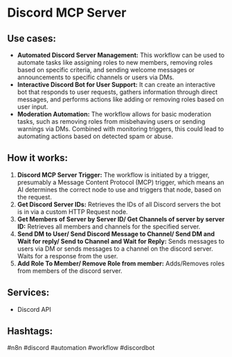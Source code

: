 # Discord MCP Server

## Use cases:

- **Automated Discord Server Management:** This workflow can be used to automate tasks like assigning roles to new members, removing roles based on specific criteria, and sending welcome messages or announcements to specific channels or users via DMs.
- **Interactive Discord Bot for User Support:** It can create an interactive bot that responds to user requests, gathers information through direct messages, and performs actions like adding or removing roles based on user input.
- **Moderation Automation:** The workflow allows for basic moderation tasks, such as removing roles from misbehaving users or sending warnings via DMs. Combined with monitoring triggers, this could lead to automating actions based on detected spam or abuse.

## How it works:

1.  **Discord MCP Server Trigger:** The workflow is initiated by a trigger, presumably a Message Content Protocol (MCP) trigger, which means an AI determines the correct node to use and triggers that node, based on the request.
2.  **Get Discord Server IDs:** Retrieves the IDs of all Discord servers the bot is in via a custom HTTP Request node.
3. **Get Members of Server by Server ID/ Get Channels of server by server ID:** Retrieves all members and channels for the specified server.
4.  **Send DM to User/ Send Discord Message to Channel/ Send DM and Wait for reply/ Send to Channel and Wait for Reply:** Sends messages to users via DM or sends messages to a channel on the discord server. Waits for a response from the user.
5.  **Add Role To Member/ Remove Role from member:** Adds/Removes roles from members of the discord server.

## Services:

-   Discord API

## Hashtags:

#n8n #discord #automation #workflow #discordbot
